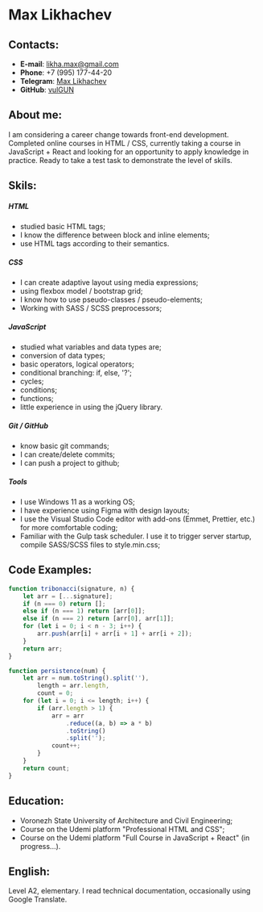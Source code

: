 # Max Likhachev

## Contacts:

-   **E-mail**: likha.max@gmail.com
-   **Phone**: +7 (995) 177-44-20
-   **Telegram**: [Max Likhachev](https://t.me/maxbny)
-   **GitHub**: [vulGUN](https://github.com/vulGUN/)

## About me:

I am considering a career change towards front-end development.
Completed online courses in HTML / CSS, currently taking a course in JavaScript + React and looking for an opportunity to apply knowledge in practice.
Ready to take a test task to demonstrate the level of skills.

## Skils:

##### HTML

-   studied basic HTML tags;
-   I know the difference between block and inline elements;
-   use HTML tags according to their semantics.

##### CSS

-   I can create adaptive layout using media expressions;
-   using flexbox model / bootstrap grid;
-   I know how to use pseudo-classes / pseudo-elements;
-   Working with SASS / SCSS preprocessors;

##### JavaScript

-   studied what variables and data types are;
-   conversion of data types;
-   basic operators, logical operators;
-   conditional branching: if, else, '?';
-   cycles;
-   conditions;
-   functions;
-   little experience in using the jQuery library.

##### Git / GitHub

-   know basic git commands;
-   I can create/delete commits;
-   I can push a project to github;

##### Tools

-   I use Windows 11 as a working OS;
-   I have experience using Figma with design layouts;
-   I use the Visual Studio Code editor with add-ons (Emmet, Prettier, etc.) for more comfortable coding;
-   Familiar with the Gulp task scheduler. I use it to trigger server startup, compile SASS/SCSS files to style.min.css;

## Code Examples:

```javascript
function tribonacci(signature, n) {
    let arr = [...signature];
    if (n === 0) return [];
    else if (n === 1) return [arr[0]];
    else if (n === 2) return [arr[0], arr[1]];
    for (let i = 0; i < n - 3; i++) {
        arr.push(arr[i] + arr[i + 1] + arr[i + 2]);
    }
    return arr;
}
```

```javascript
function persistence(num) {
    let arr = num.toString().split(''),
        length = arr.length,
        count = 0;
    for (let i = 0; i <= length; i++) {
        if (arr.length > 1) {
            arr = arr
                .reduce((a, b) => a * b)
                .toString()
                .split('');
            count++;
        }
    }
    return count;
}
```

## Education:

-   Voronezh State University of Architecture and Civil Engineering;
-   Course on the Udemi platform "Professional HTML and CSS";
-   Course on the Udemi platform "Full Course in JavaScript + React" (in progress...).

## English:

Level A2, elementary. I read technical documentation, occasionally using Google Translate.
